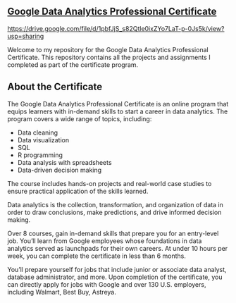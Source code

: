## [Google Data Analytics Professional Certificate](https://www.coursera.org/professional-certificates/google-data-analytics)

https://drive.google.com/file/d/1pbfJjS_s82Qtle0ixZYo7LaT-p-0Js5k/view?usp=sharing

Welcome to my repository for the Google Data Analytics Professional Certificate. This repository contains all the projects and assignments I completed as part of the certificate program.

## About the Certificate

The Google Data Analytics Professional Certificate is an online program that equips learners with in-demand skills to start a career in data analytics. The program covers a wide range of topics, including:

* Data cleaning
* Data visualization
* SQL
* R programming
* Data analysis with spreadsheets
* Data-driven decision making

The course includes hands-on projects and real-world case studies to ensure practical application of the skills learned.

Data analytics is the collection, transformation, and organization of data in order to draw conclusions, make predictions, and drive informed decision making. 

Over 8 courses, gain in-demand skills that prepare you for an entry-level job. You’ll learn from Google employees whose foundations in data analytics served as launchpads for their own careers. At under 10 hours per week, you can complete the certificate in less than 6 months. 

You’ll prepare yourself for jobs that include junior or associate data analyst, database administrator, and more. Upon completion of the certificate, you can directly apply for jobs with Google and over 130 U.S. employers, including Walmart, Best Buy, Astreya. 
